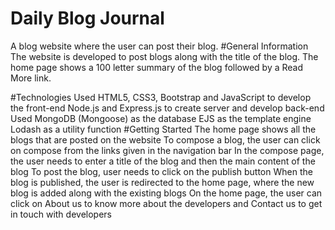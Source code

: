 # Daily Blog Journal
A blog website where the user can post their blog.
#General Information
The website is developed to post blogs along with the title of the blog. The home page shows a 100 letter summary of the blog followed by a Read More link.

#Technologies
Used HTML5, CSS3, Bootstrap and JavaScript to develop the front-end
Node.js and Express.js to create server and develop back-end
Used MongoDB (Mongoose) as the database
EJS as the template engine
Lodash as a utility function
#Getting Started
The home page shows all the blogs that are posted on the website
To compose a blog, the user can click on compose from the links given in the navigation bar
In the compose page, the user needs to enter a title of the blog and then the main content of the blog
To post the blog, user needs to click on the publish button
When the blog is published, the user is redirected to the home page, where the new blog is added along with the existing blogs
On the home page, the user can click on About us to know more about the developers and Contact us to get in touch with developers
